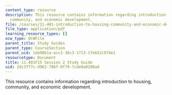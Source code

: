 ```yaml
---
content_type: resource
description: This resource contains information regarding introduction to housing,
  community, and economic development.
file: /courses/11-401-introduction-to-housing-community-and-economic-development-fall-2015/2dc37f7cd962786f0f797cde0a0208ad_MIT11_401F15_Session2.pdf
file_type: application/pdf
learning_resource_types: []
ocw_type: OCWFile
parent_title: Study Guides
parent_type: CourseSection
parent_uid: 1eb98b1a-acc1-36c3-1713-1feb52c974e1
resourcetype: Document
title: 11.401F15 Session 2 Study Guide
uid: 2dc37f7c-d962-786f-0f79-7cde0a0208ad
---
```

This resource contains information regarding introduction to housing, community, and economic development.

